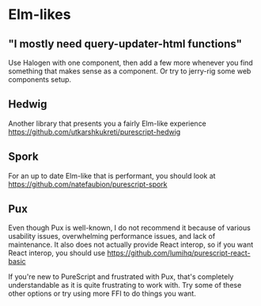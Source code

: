# Elm-likes

## "I mostly need query-updater-html functions"

Use Halogen with one component, then add a few more whenever you find something that makes sense as a component. Or try to jerry-rig some web components setup.

## Hedwig

Another library that presents you a fairly Elm-like experience <https://github.com/utkarshkukreti/purescript-hedwig>

## Spork

For an up to date Elm-like that is performant, you should look at <https://github.com/natefaubion/purescript-spork>

## Pux

Even though Pux is well-known, I do not recommend it because of various usability issues, overwhelming performance issues, and lack of maintenance. It also does not actually provide React interop, so if you want React interop, you should use <https://github.com/lumihq/purescript-react-basic>

If you're new to PureScript and frustrated with Pux, that's completely understandable as it is quite frustrating to work with. Try some of these other options or try using more FFI to do things you want.
